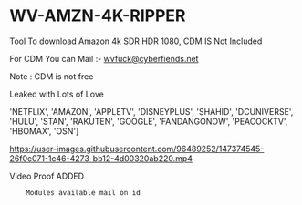 # WV-AMZN-4K-RIPPER
 Tool To download Amazon 4k SDR HDR 1080, CDM IS Not Included

For CDM You can Mail :-  wvfuck@cyberfiends.net
 
 Note : CDM is not free
 
 
Leaked with Lots of Love 


'NETFLIX',
        'AMAZON',
        'APPLETV',
        'DISNEYPLUS',
        'SHAHID',
        'DCUNIVERSE',
        'HULU',
        'STAN',
        'RAKUTEN',
        'GOOGLE',
        'FANDANGONOW',
        'PEACOCKTV',
        'HBOMAX',
        'OSN']

https://user-images.githubusercontent.com/96489252/147374545-26f0c071-1c46-4273-bb12-4d00320ab220.mp4

Video Proof ADDED
        
        Modules available mail on id
